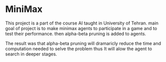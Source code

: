 # MiniMax

This project is a part of the course AI taught in University of Tehran.
main goal of project  is to make minimax agents to participate in a game and to test their performance.
then alpha-beta pruning is added to agents.

The result was that alpha-beta pruning will dramaricly reduce the time and
computation needed to selve the problem thus It will alow the agent to search 
in deeper stages.
